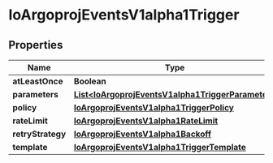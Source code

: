 

# IoArgoprojEventsV1alpha1Trigger


## Properties

Name | Type | Description | Notes
------------ | ------------- | ------------- | -------------
**atLeastOnce** | **Boolean** |  |  [optional]
**parameters** | [**List&lt;IoArgoprojEventsV1alpha1TriggerParameter&gt;**](IoArgoprojEventsV1alpha1TriggerParameter.md) |  |  [optional]
**policy** | [**IoArgoprojEventsV1alpha1TriggerPolicy**](IoArgoprojEventsV1alpha1TriggerPolicy.md) |  |  [optional]
**rateLimit** | [**IoArgoprojEventsV1alpha1RateLimit**](IoArgoprojEventsV1alpha1RateLimit.md) |  |  [optional]
**retryStrategy** | [**IoArgoprojEventsV1alpha1Backoff**](IoArgoprojEventsV1alpha1Backoff.md) |  |  [optional]
**template** | [**IoArgoprojEventsV1alpha1TriggerTemplate**](IoArgoprojEventsV1alpha1TriggerTemplate.md) |  |  [optional]



